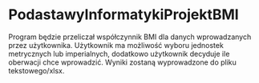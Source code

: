 # PodastawyInformatykiProjektBMI

Program będzie przeliczał współczynnik BMI dla danych wprowadzanych przez użytkownika. Użytkownik ma możliwość wyboru jednostek metrycznych lub imperialnych, dodatkowo użytkownik decyduje ile oberwacji chce wprowadzić. Wyniki zostaną wyprowadzone do pliku tekstowego/xlsx.
